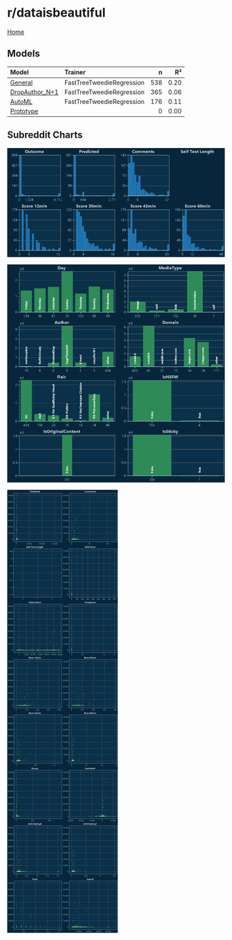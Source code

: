 # r/dataisbeautiful

[Home](../index.md)

## Models

|Model|Trainer|n|R²|
|:---|:---|---:|---:|
|[General](models/guess_dataisbeautiful_General.md)|FastTreeTweedieRegression|538|0.20|
|[DropAuthor_N+1](models/guess_dataisbeautiful_DropAuthor_N+1.md)|FastTreeTweedieRegression|365|0.06|
|[AutoML](models/guess_dataisbeautiful_AutoML.md)|FastTreeTweedieRegression|176|0.11|
|[Prototype](models/guess_dataisbeautiful_Prototype.md)||0|0.00|

## Subreddit Charts

![r/dataisbeautiful Distributions](../images/guess_dataisbeautiful_Distributions.png "r/dataisbeautiful Distributions")

![r/dataisbeautiful Categorical](../images/guess_dataisbeautiful_Catagorical.png "r/dataisbeautiful Categorical")

![r/dataisbeautiful Correlation](../images/guess_dataisbeautiful_Correlations.png "r/dataisbeautiful Correlation")

